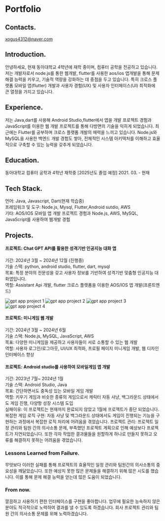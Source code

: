 # Portfolio

## Contacts.
xogus4312@naver.com

## Introduction.
안녕하세요, 현재 동아대학교 4학년에 재학 중이며, 컴퓨터 공학을 전공하고 있습니다. 저는 
개발자로서 node.js를 통한 웹개발, flutter를 사용한 aos/ios 앱개발을 통해 문제 해결 능력을 키우고, 기술적 역량을 강화하는 데 중점을 두고 있습니다. 특히 크로스 플랫폼 모바일 앱(flutter) 개발과 사용자 경험(UX) 및 사용자 인터페이스(UI) 최적화에 큰 열정을 가지고 있습니다. 

## Experience.
저는 Java,dart를 사용해 Android Studio,flutter에서 앱을 개발 프로젝트 경험과 JavaScript를 이용한 웹 개발 프로젝트를 통해 다방면의 기술을 익히게 되었습니다. 최근에는 Flutter를 공부하며 크로스 플랫폼 개발의 매력을 느끼고 있습니다. Node.js와 MySQL을 사용한 백엔드 개발 경험도 쌓아, 전체적인 시스템 아키텍처를 이해하고 효율적으로 구축할 수 있는 능력을 갖추게 되었습니다. 

## Education.
동아대학교 컴퓨터 공학과 4학년 재학중 [2025년도 졸업 예정]
2021. 03. - 현재

## Tech Stack.
언어: Java, Javascript, Dart(현재 학습중)  
프레임워크 및 도구: Node.js, Mysql, Flutter,Android sutdio, AWS  
기타: AOS/IOS 모바일 앱 개발 프로젝트 경험과 Node.js, AWS, MySQL, JavaScript를 사용하여 웹개발 경험  

## Projects.

#### 프로젝트: Chat GPT API를 활용한 성격기반 인공지능 대화 앱
기간: 2024년 3월 ~ 2024년 12월 (진행중)  
기술 스택: python, android studio, flutter, dart, mysql  
목표: 특정 분야의 전문성을 갖고 사용자 정보를 기반하여 성격기반 맞춤형 인공지능 대화앱입니다.  
역할: Assistant Api 개발, flutter 크로스 플랫폼을 이용한 AOS/IOS 앱 개발(프론트엔드)  

![gpt app project 1](https://github.com/taehyeon4312/Portfolio/assets/100744515/2c729748-5af0-4b97-aece-870e516ccef6)
![gpt app project 2](https://github.com/taehyeon4312/Portfolio/assets/100744515/d1d772cd-7041-4a31-92e5-4a510f4ea368)
![gpt app project 3](https://github.com/taehyeon4312/Portfolio/assets/100744515/584e429d-7ccb-487e-a27c-838fb7350373)
![gpt app project 4](https://github.com/taehyeon4312/Portfolio/assets/100744515/1f2c6357-5ff8-410d-9809-18fbc0a13315)

#### 프로젝트: 미니게임 웹 개발
기간: 2024년 3월 ~ 2024년 6월  
기술 스택: Node.js, MySQL, JavaScript, AWS  
목표: 다양한 미니게임을 제공하고 사용자들이 서로 소통할 수 있는 웹 개발  
역할: 사용자 로그인/로그아웃, UI/UX 최적화, 프로필 페이지 미니게임 개발, 웹 디자인 인터페이스 향상  

#### 프로젝트: Android studio를 사용하여 모바일게임 앱 개발
기간: 2023년 7월~ 2024년 1월  
기술 스택: Android Studio, Java  
목표: 간단하면서도 중독성 있는 모바일 게임 개발  
역할: 키우기 게임과 비슷한 종류의 게임으로서 캐릭터 자동 사냥, 백그라운드 상태에서도 게임 진행, 다양항 성장 시스템 도입  
실패이유: 이 프로젝트는 현재까지 완료되지 않았고 1월에 프로젝트가 중단 되었습니다. 복잡한 게임 로직 구현: 자동 사냥 및 백그라운드 상태에서도 게임이 진행되는 기능을 구현하는 과정에서 복잡한 로직 처리에 어려움을 겪었습니다. 프로젝트 관리: 프로젝트 일정 관리와 팀원 간의 의사소통 문제, 부족했던 프로젝트 계획으로 인해 예상보다 프로젝트가 지연되었습니다. 또한 각자 작업한 결과물들을 원할하게 하나로 만들지 못하고 오류를 해결하지 못하는 어려움을 겪었습니다.  

### Lessons Learned from Failure.
무엇보다 이러한 실패를 통해 프로젝트의 효율적인 일정 관리와 팀원간의 의사소통의 중요성을 깨달았습니다. 또한 예상치 못한 많은 문제들을 해결하기 위해 많은 시도를 했습니다. 이를 통해 문제 해결 능력을 얻는데 많은 도움이 되었습니다. 

### From now.
깔끔하고 사용하기 편한 인터페이스를 구현을 좋아합니다. 업무에 필요한 능숙하지 않은 분야도 적극적으로 노력하여 결과를 낼 수 있도록 하겠습니다. 회사 프로젝트 관리와 팀원 간의 의사소통 문제를 위해 노력하겠습니다.
